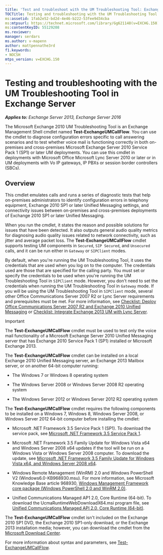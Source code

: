 ```yaml
---
title: 'Test and troubleshoot with the UM Troubleshooting Tool: Exchange 2013 Help'
TOCTitle: Testing and troubleshooting with the UM Troubleshooting Tool
ms:assetid: 1fab2e52-bd2d-4e46-b222-53fee9d34cba
ms:mtpsurl: https://technet.microsoft.com/library/Gg621148(v=EXCHG.150)
ms:contentKeyID: 55129208
ms.reviewer:
manager: serdars
ms.author: v-mapenn
author: mattpennathe3rd
f1.keywords:
- NOCSH
mtps_version: v=EXCHG.150
---
```


# Testing and troubleshooting with the UM Troubleshooting Tool in Exchange Server

_**Applies to:** Exchange Server 2013, Exchange Server 2016_

The Microsoft Exchange 2010 UM Troubleshooting Tool is an Exchange Management Shell cmdlet named **Test-ExchangeUMCallFlow**. You can use the cmdlet to diagnose configuration errors specific to call answering scenarios and to test whether voice mail is functioning correctly in both on-premises and cross-premises Microsoft Exchange Server 2010 Service Pack 1 (SP1) or later UM deployments. You can use this cmdlet in deployments with Microsoft Office Microsoft Lync Server 2010 or later or in UM deployments with Vo IP gateways, IP PBXs or session border controllers (SBCs).

## Overview

This cmdlet emulates calls and runs a series of diagnostic tests that help on-premises administrators to identify configuration errors in telephony equipment, Exchange 2010 SP1 or later Unified Messaging settings, and connectivity issues between on-premises and cross-premises deployments of Exchange 2010 SP1 or later Unified Messaging.

When you run the cmdlet, it states the reason and possible solutions for issues that have been detected. It also outputs general audio quality metrics for diagnosing audio quality issues related to network connectivity, such as jitter and average packet loss. The **Test-ExchangeUMCallFlow** cmdlet supports testing UM components in `Secured`, `SIP Secured`, and `Unsecured` calls, and it can be run either in `Gateway` or `SIPClient` modes.

By default, when you're running the UM Troubleshooting Tool, it uses the credentials that are used when you log on to the computer. The credentials used are those that are specified for the calling party. You must set or specify the credentials to be used when you're running the UM Troubleshooting Tool in `SIPClient` mode. However, you don't need to set the credentials when running the UM Troubleshooting Tool in `Gateway` mode. If you will be using the UM Troubleshooting Tool in `SIPClient` mode, several other Office Communications Server 2007 R2 or Lync Server requirements and prerequisites must be met. For more information, see [Checklist: Deploy Office Communications Server 2007 R2 and Exchange 2010 Unified Messaging](https://go.microsoft.com/fwlink/p/?linkid=311961) or [Checklist: Integrate Exchange 2013 UM with Lync Server](checklist-integrate-exchange-2013-um-with-lync-server-exchange-2013-help.md).

> [!IMPORTANT]
> The <STRONG>Test-ExchangeUMCallFlow</STRONG> cmdlet must be used to test only the voice mail functionality of a Microsoft Exchange Server 2010 Unified Messaging server that has Exchange 2010 Service Pack 1 (SP1) installed or Microsoft Exchange 2013.

The **Test-ExchangeUMCallFlow** cmdlet can be installed on a local Exchange 2010 Unified Messaging server, an Exchange 2013 Mailbox server, or on another 64-bit computer running:

- The Windows 7 or Windows 8 operating system

- The Windows Server 2008 or Windows Server 2008 R2 operating system

- The Windows Server 2012 or Windows Server 2012 R2 operating system

The **Test-ExchangeUMCallFlow** cmdlet requires the following components to be installed on a Windows 7, Windows 8, Windows Server 2008, or Windows Server 2012 64-bit computer before installing the cmdlet:

- Microsoft .NET Framework 3.5 Service Pack 1 (SP1). To download the service pack, see [Microsoft .NET Framework 3.5 Service Pack 1](https://go.microsoft.com/fwlink/p/?linkid=152380).

- Microsoft .NET Framework 3.5 Family Update for Windows Vista x64 and Windows Server 2008 x64 updates if the tool will be run on a Windows Vista or Windows Server 2008 computer. To download the update, see [Microsoft .NET Framework 3.5 Family Update for Windows Vista x64, and Windows Server 2008 x64](https://go.microsoft.com/fwlink/p/?linkid=178998).

- Windows Remote Management (WinRM) 2.0 and Windows PowerShell V2 (Windows6.0-KB968930.msu). For more information, see Microsoft Knowledge Base article 968930, [Windows Management Framework core package (Windows PowerShell 2.0 and WinRM 2.0)](https://support.microsoft.com/help/968930).

- Unified Communications Managed AP1 2.0, Core Runtime (64-bit). To download the UcmaRuntimeWebDownloadX64.msi program file, see [Unified Communications Managed API 2.0, Core Runtime (64-bit)](https://go.microsoft.com/fwlink/p/?linkid=198175).

The **Test-ExchangeUMCallFlow** cmdlet isn't included on the Exchange 2010 SP1 DVD, the Exchange 2010 SP1-only download, or the Exchange 2013 installation media; however, you can download the cmdlet from the [Microsoft Download Center](https://go.microsoft.com/fwlink/p/?linkid=182625).

For more information about syntax and parameters, see [Test-ExchangeUMCallFlow](https://www.microsoft.com/download/details.aspx?id=20839).
